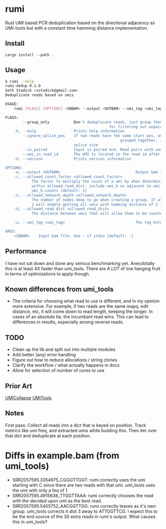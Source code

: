 # rumi

Rust UMI based PCR deduplication based on the directional adjacency
as UMI-tools but with a constant time hamming distance implementation.

## Install

```
cargo install --path .
```

## Usage

```bash
$ rumi --help
rumi-dedup 0.1.0
Seth Stadick <sstadick@gmail.com>
Deduplicate reads based on umis

USAGE:
    rumi [FLAGS] [OPTIONS] <INBAM> --output <OUTBAM> --umi_tag <umi_tag>

FLAGS:
        --group_only           Don't deduplicate reads, just group them given them agroup id, and print them. Rules
                                               for filtering out unpaired reads, etc, will still be applied.
    -h, --help                 Prints help information
        --ignore_splice_pos    If two reads have the same start pos, and contain a splice site, they will be
                                                    grouped together, instead of further splitting them based on the
                               splice site
        --is_paired            Input is paired end. Read pairs with unmapped read1 will be ignored.
        --umi_in_read_id       The UMI is located in the read id after the last '_'. Otherwise use the RX tag.
    -V, --version              Prints version information

OPTIONS:
    -o, --output <OUTBAM>                                  Output bam file. Use - if stdout [default: -]
    -c, --allowed_count_factor <allowed_count_factor>
            The factor to multiply the count of a umi by when determining whether or not to group it with other umis
            within allowed_read_dist. include umi_b as adjacent to umi_a if: umi_a.counts >= allowed_count_factor *
            umi_b.counts [default: 2]
    -n, --allowed_network_depth <allowed_network_depth>
            The number of nodes deep to go when creating a group. If allowed_read_dist 1, then allowed_network_depth of
            2 will enable getting all umis with hamming distance of 2 from current umi. [default: 2]
    -d, --allowed_read_dist <allowed_read_dist>
            The distance between umis that will allow them to be counted as adjacent. [default: 1]

    -u, --umi_tag <umi_tag>                                The tag holding the umi information. [default: RX]

ARGS:
    <INBAM>    Input bam file. Use - if stdin [default: -]
```

## Performance

I have not sat down and done any serious benchmarking yet. Anecdotally
this is at least 4X faster than umi_tools. There are *A LOT* of low
hanging fruit in terms of optimizations to apply though.

## Known differences from umi_tools

- The criteria for choosing what read to use is different, and in my
  opinion more extensive. For example, if two reads are the same mapq,
  edit distance, etc, it will come down to read length, keeping the
  longer. In cases of an absolute tie, the incumbant read wins. This can
  lead to differences in results, especially among reverse reads.

## TODO

- Clean up the lib and split out into multiple modules
- Add better (any) error handling
- Figure out how to reduce allocations / string clones
- Clarify the workflow / what actually happens in docs
- Allow for selection of number of cores to use

## Prior Art

[UMICollapse](https://www.biorxiv.org/content/10.1101/648683v1)
[UMITools](https://genome.cshlp.org/content/early/2017/01/18/gr.209601.116.abstract)

## Notes

First pass: Collect all reads into a dict that is keyed on position.
Track metrics like umi freq, and extracted umis while building this.
Then iter over that dict and deduplicate at each position.


# Diffs in example.bam (from umi_tools)

- SRR2057595.3354975_CGGGTTGGT: rumi correctly uses the umi starting
  with C since there are two reads with that umi. umi_tools uses the umi
  with only a feq of 1.
- SRR2057595.4915638_TTGGTTAAA: rumi correctly chooses the read with the
  decided upon umi as the best read.
- SRR2057595.5405752_AACGGTTGG: rumi correctly leaves as it's own group.
  umi_tools corrects it dist 3 away to ATTGGTTCG. I expect this to be
  the end source of the 30 extra reads in rumi's output. What causes
  this in umi_tools?
